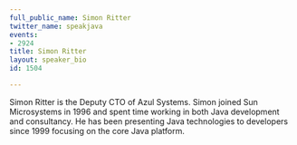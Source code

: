 ```yaml
---
full_public_name: Simon Ritter
twitter_name: speakjava
events:
- 2924
title: Simon Ritter
layout: speaker_bio
id: 1504

---
```

Simon Ritter is the Deputy CTO of Azul Systems.  Simon joined Sun Microsystems in 1996 and spent time working in both Java development and consultancy.  He has been presenting Java technologies to developers since 1999 focusing on the core Java platform.